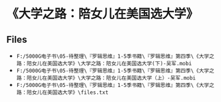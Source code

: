 # 《大学之路：陪女儿在美国选大学》

## Files

- `F:/5000G电子书\05-待整理\『罗辑思维』1-5季书籍\『罗辑思维』第四季\《大学之路：陪女儿在美国选大学》\大学之路：陪女儿在美国选大学(下)-吴军.mobi`
- `F:/5000G电子书\05-待整理\『罗辑思维』1-5季书籍\『罗辑思维』第四季\《大学之路：陪女儿在美国选大学》\大学之路：陪女儿在美国选大学（上）-吴军.mobi`
- `F:/5000G电子书\05-待整理\『罗辑思维』1-5季书籍\『罗辑思维』第四季\《大学之路：陪女儿在美国选大学》\files.txt`
